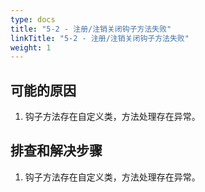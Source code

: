 ```yaml
---
type: docs
title: "5-2 - 注册/注销关闭钩子方法失败"
linkTitle: "5-2 - 注册/注销关闭钩子方法失败"
weight: 1
---
```


## 可能的原因

1. 钩子方法存在自定义类，方法处理存在异常。

## 排查和解决步骤

1. 钩子方法存在自定义类，方法处理存在异常。

<p style="margin-top: 3rem;"> </p>